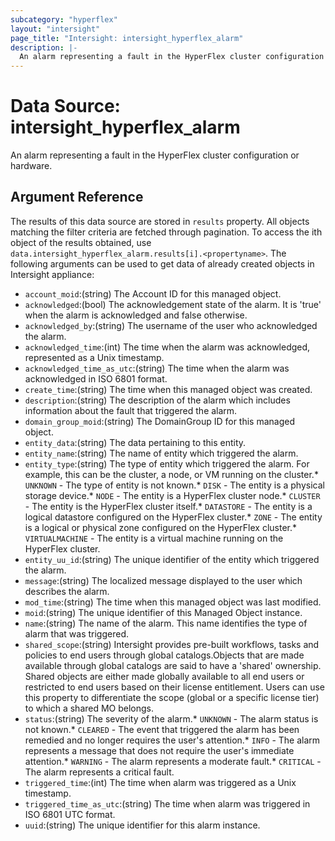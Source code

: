 ```yaml
---
subcategory: "hyperflex"
layout: "intersight"
page_title: "Intersight: intersight_hyperflex_alarm"
description: |-
  An alarm representing a fault in the HyperFlex cluster configuration or hardware.
---
```


# Data Source: intersight_hyperflex_alarm
An alarm representing a fault in the HyperFlex cluster configuration or hardware.
## Argument Reference
The results of this data source are stored in `results` property.
All objects matching the filter criteria are fetched through pagination.
To access the ith object of the results obtained, use `data.intersight_hyperflex_alarm.results[i].<propertyname>`.
The following arguments can be used to get data of already created objects in Intersight appliance:
* `account_moid`:(string) The Account ID for this managed object. 
* `acknowledged`:(bool) The acknowledgement state of the alarm. It is 'true' when the alarm is acknowledged and false otherwise. 
* `acknowledged_by`:(string) The username of the user who acknowledged the alarm. 
* `acknowledged_time`:(int) The time when the alarm was acknowledged, represented as a Unix timestamp. 
* `acknowledged_time_as_utc`:(string) The time when the alarm was acknowledged in ISO 6801 format. 
* `create_time`:(string) The time when this managed object was created. 
* `description`:(string) The description of the alarm which includes information about the fault that triggered the alarm. 
* `domain_group_moid`:(string) The DomainGroup ID for this managed object. 
* `entity_data`:(string) The data pertaining to this entity. 
* `entity_name`:(string) The name of entity which triggered the alarm. 
* `entity_type`:(string) The type of entity which triggered the alarm. For example, this can be the cluster, a node, or VM running on the cluster.* `UNKNOWN` - The type of entity is not known.* `DISK` - The entity is a physical storage device.* `NODE` - The entity is a HyperFlex cluster node.* `CLUSTER` - The entity is the HyperFlex cluster itself.* `DATASTORE` - The entity is a logical datastore configured on the HyperFlex cluster.* `ZONE` - The entity is a logical or physical zone configured on the HyperFlex cluster.* `VIRTUALMACHINE` - The entity is a virtual machine running on the HyperFlex cluster. 
* `entity_uu_id`:(string) The unique identifier of the entity which triggered the alarm. 
* `message`:(string) The localized message displayed to the user which describes the alarm. 
* `mod_time`:(string) The time when this managed object was last modified. 
* `moid`:(string) The unique identifier of this Managed Object instance. 
* `name`:(string) The name of the alarm. This name identifies the type of alarm that was triggered. 
* `shared_scope`:(string) Intersight provides pre-built workflows, tasks and policies to end users through global catalogs.Objects that are made available through global catalogs are said to have a 'shared' ownership. Shared objects are either made globally available to all end users or restricted to end users based on their license entitlement. Users can use this property to differentiate the scope (global or a specific license tier) to which a shared MO belongs. 
* `status`:(string) The severity of the alarm.* `UNKNOWN` - The alarm status is not known.* `CLEARED` - The event that triggered the alarm has been remedied and no longer requires the user's attention.* `INFO` - The alarm represents a message that does not require the user's immediate attention.* `WARNING` - The alarm represents a moderate fault.* `CRITICAL` - The alarm represents a critical fault. 
* `triggered_time`:(int) The time when alarm was triggered as a Unix timestamp. 
* `triggered_time_as_utc`:(string) The time when alarm was triggered in ISO 6801 UTC format. 
* `uuid`:(string) The unique identifier for this alarm instance. 
 